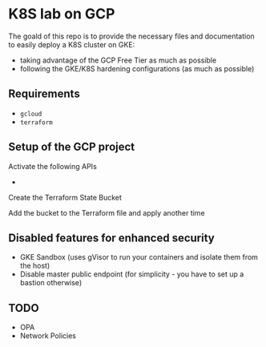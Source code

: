 # K8S lab on GCP

The goald of this repo is to provide the necessary files and documentation to easily deploy a K8S cluster on GKE:

* taking advantage of the GCP Free Tier as much as possible
* following the GKE/K8S hardening configurations (as much as possible)

## Requirements

* `gcloud`
* `terraform`

## Setup of the GCP project

Activate the following APIs

* 

Create the Terraform State Bucket

Add the bucket to the Terraform file and apply another time

## Disabled features for enhanced security

* GKE Sandbox (uses gVisor to run your containers and isolate them from the host)
* Disable master public endpoint (for simplicity - you have to set up a bastion otherwise)

## TODO

* OPA
* Network Policies
